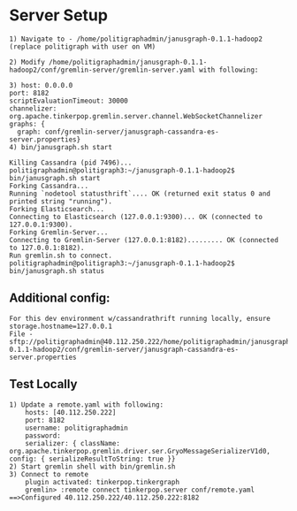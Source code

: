 # Server Setup

	1) Navigate to - /home/politigraphadmin/janusgraph-0.1.1-hadoop2 (replace politigraph with user on VM)

	2) Modify /home/politigraphadmin/janusgraph-0.1.1-hadoop2/conf/gremlin-server/gremlin-server.yaml with following:

	3) host: 0.0.0.0
	port: 8182
	scriptEvaluationTimeout: 30000
	channelizer: org.apache.tinkerpop.gremlin.server.channel.WebSocketChannelizer
	graphs: {
	  graph: conf/gremlin-server/janusgraph-cassandra-es-server.properties}
	4) bin/janusgraph.sh start

	Killing Cassandra (pid 7496)...
	politigraphadmin@politigraph3:~/janusgraph-0.1.1-hadoop2$ bin/janusgraph.sh start
	Forking Cassandra...
	Running `nodetool statusthrift`.... OK (returned exit status 0 and printed string "running").
	Forking Elasticsearch...
	Connecting to Elasticsearch (127.0.0.1:9300)... OK (connected to 127.0.0.1:9300).
	Forking Gremlin-Server...
	Connecting to Gremlin-Server (127.0.0.1:8182)......... OK (connected to 127.0.0.1:8182).
	Run gremlin.sh to connect.
	politigraphadmin@politigraph3:~/janusgraph-0.1.1-hadoop2$ bin/janusgraph.sh status
	

## Additional config:
	For this dev environment w/cassandrathrift running locally, ensure storage.hostname=127.0.0.1
	File - sftp://politigraphadmin@40.112.250.222/home/politigraphadmin/janusgraph-0.1.1-hadoop2/conf/gremlin-server/janusgraph-cassandra-es-server.properties

## Test Locally
	1) Update a remote.yaml with following:
		hosts: [40.112.250.222]
		port: 8182
		username: politigraphadmin
		password: 
		serializer: { className: org.apache.tinkerpop.gremlin.driver.ser.GryoMessageSerializerV1d0, config: { serializeResultToString: true }}
	2) Start gremlin shell with bin/gremlin.sh
	3) Connect to remote
		plugin activated: tinkerpop.tinkergraph
		gremlin> :remote connect tinkerpop.server conf/remote.yaml
    ==>Configured 40.112.250.222/40.112.250.222:8182